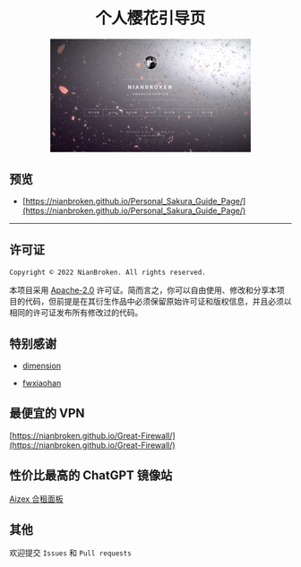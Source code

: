 <div align="center">

# 个人樱花引导页

<img src="./images/01.png" alt="主界面" style="zoom:35%;" />

</div>

## 预览

- [https://nianbroken.github.io/Personal_Sakura_Guide_Page/](https://nianbroken.github.io/Personal_Sakura_Guide_Page/)

---

## 许可证

`Copyright © 2022 NianBroken. All rights reserved.`

本项目采用 [Apache-2.0](https://www.apache.org/licenses/LICENSE-2.0) 许可证。简而言之，你可以自由使用、修改和分享本项目的代码，但前提是在其衍生作品中必须保留原始许可证和版权信息，并且必须以相同的许可证发布所有修改过的代码。

## 特别感谢

- [dimension](https://html5up.net/dimension)

- [fwxiaohan](https://fwxiaohan.github.io/)

## 最便宜的 VPN

[https://nianbroken.github.io/Great-Firewall/](https://nianbroken.github.io/Great-Firewall/)

## 性价比最高的 ChatGPT 镜像站
[Aizex 合租面板](https://aizex.klaio.top/)

## 其他

欢迎提交 `Issues` 和 `Pull requests`
